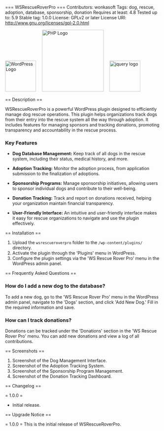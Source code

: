 === WSRescueRoverPro ===
Contributors: wonkasoft
Tags: dog, rescue, adoption, database, sponsorship, donation
Requires at least: 4.8
Tested up to: 5.9
Stable tag: 1.0.0
License: GPLv2 or later
License URI: http://www.gnu.org/licenses/gpl-2.0.html

<img src="https://upload.wikimedia.org/wikipedia/commons/thumb/9/98/WordPress_blue_logo.svg/1200px-WordPress_blue_logo.svg.png" alt="WordPress Logo" width="100">	&nbsp;&nbsp;&nbsp;	<img src="https://www.php.net/images/logos/php-logo.svg" alt="PHP Logo" width="200">	&nbsp;&nbsp;&nbsp;	<img src="https://upload.wikimedia.org/wikipedia/en/thumb/9/9e/JQuery_logo.svg/1280px-JQuery_logo.svg.png" alt="jquery logo" width="100">



== Description ==

WSRescueRoverPro is a powerful WordPress plugin designed to efficiently manage dog rescue operations. This plugin helps organizations track dogs from their entry into the rescue system all the way through adoption. It includes features for managing sponsors and tracking donations, promoting transparency and accountability in the rescue process.

### Key Features

- **Dog Database Management:** Keep track of all dogs in the rescue system, including their status, medical history, and more.

- **Adoption Tracking:** Monitor the adoption process, from application submission to the finalization of adoptions.

- **Sponsorship Programs:** Manage sponsorship initiatives, allowing users to sponsor individual dogs and contribute to their well-being.

- **Donation Tracking:** Track and report on donations received, helping your organization maintain financial transparency.

- **User-Friendly Interface:** An intuitive and user-friendly interface makes it easy for rescue organizations to navigate and use the plugin effectively.

== Installation ==

1. Upload the `wsrescueroverpro` folder to the `/wp-content/plugins/` directory.
2. Activate the plugin through the 'Plugins' menu in WordPress.
3. Configure the plugin settings via the 'WS Rescue Rover Pro' menu in the WordPress admin panel.

== Frequently Asked Questions ==

### How do I add a new dog to the database?

To add a new dog, go to the 'WS Rescue Rover Pro' menu in the WordPress admin panel, navigate to the 'Dogs' section, and click 'Add New Dog.' Fill in the required information and save.

### How can I track donations?

Donations can be tracked under the 'Donations' section in the 'WS Rescue Rover Pro' menu. You can add new donations and view a log of all contributions.

== Screenshots ==

1. Screenshot of the Dog Management Interface.
2. Screenshot of the Adoption Tracking System.
3. Screenshot of the Sponsorship Program Management.
4. Screenshot of the Donation Tracking Dashboard.

== Changelog ==

= 1.0.0 =
* Initial release.

== Upgrade Notice ==

= 1.0.0 =
This is the initial release of WSRescueRoverPro.